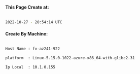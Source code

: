 
   
#### This Page Create at:

```bash

2022-10-27 - 20:54:14 UTC

```

#### Create By Machine:

```bash

Host Name : fv-az241-922

platform  : Linux-5.15.0-1022-azure-x86_64-with-glibc2.31

Ip Local  : 10.1.0.155

```

